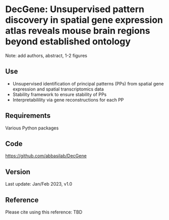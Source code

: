 # DecGene: Unsupervised pattern discovery in spatial gene expression atlas reveals mouse brain regions beyond established ontology

Note: add authors, abstract, 1-2 figures

## Use
* Unsupervised identification of principal patterns (PPs) from spatial gene expression and spatial transcriptomics data
* Stability framework to ensure stability of PPs
* Interpretabilility via gene reconstructions for each PP

## Requirements
Various Python packages

## Code
https://github.com/abbasilab/DecGene

## Version
Last update: Jan/Feb 2023, v1.0

## Reference
Please cite using this reference: TBD

